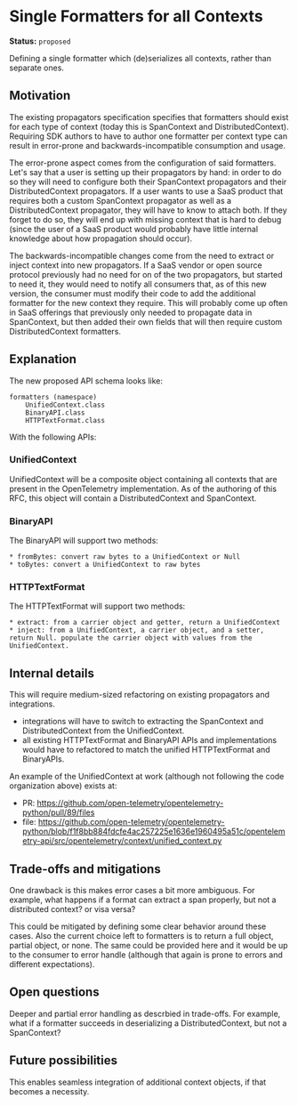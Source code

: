 # Single Formatters for all Contexts

**Status:** `proposed`

Defining a single formatter which (de)serializes all contexts, rather than separate ones.

## Motivation

The existing propagators specification specifies that formatters should exist for each type of context (today this is SpanContext and DistributedContext). Requiring SDK authors to have to author one formatter per context type can result in error-prone and backwards-incompatible consumption and usage.

The error-prone aspect comes from the configuration of said formatters. Let's say that a user is setting up their propagators by hand: in order to do so they will need to configure both their SpanContext propagators and their DistributedContext propagators. If a user wants to use a SaaS product that requires both a custom SpanContext propagator as well as a DistributedContext propagator, they will have to know to attach both. If they forget to do so, they will end up with missing context that is hard to debug (since the user of a SaaS product would probably have little internal knowledge about how propagation should occur).

The backwards-incompatible changes come from the need to extract or inject context into new propagators. If a SaaS vendor or open source protocol previously had no need for on of the two propagators, but started to need it, they would need to notify all consumers that, as of this new version, the consumer must modify their code to add the additional formatter for the new context they require. This will probably come up often in SaaS offerings that previously only needed to propagate data in SpanContext, but then added their own fields that will then require custom DistributedContext formatters.

## Explanation

The new proposed API schema looks like:

    formatters (namespace)
        UnifiedContext.class
        BinaryAPI.class
        HTTPTextFormat.class

With the following APIs:

### UnifiedContext

UnifiedContext will be a composite object containing all contexts that are present in the OpenTelemetry implementation. As of the authoring of this RFC, this object will contain a DistributedContext and SpanContext.

### BinaryAPI

The BinaryAPI will support two methods:

    * fromBytes: convert raw bytes to a UnifiedContext or Null
    * toBytes: convert a UnifiedContext to raw bytes

### HTTPTextFormat

The HTTPTextFormat will support two methods:

    * extract: from a carrier object and getter, return a UnifiedContext
    * inject: from a UnifiedContext, a carrier object, and a setter, return Null. populate the carrier object with values from the UnifiedContext.

## Internal details

This will require medium-sized refactoring on existing propagators and integrations.

* integrations will have to switch to extracting the SpanContext and DistributedContext from the UnifiedContext.
* all existing HTTPTextFormat and BinaryAPI APIs and implementations would have to refactored to match the unified HTTPTextFormat and BinaryAPIs.

An example of the UnifiedContext at work (although not following the code organization above) exists at: 
* PR: https://github.com/open-telemetry/opentelemetry-python/pull/89/files
* file: https://github.com/open-telemetry/opentelemetry-python/blob/f1f8bb884fdcfe4ac257225e1636e1960495a51c/opentelemetry-api/src/opentelemetry/context/unified_context.py


## Trade-offs and mitigations

One drawback is this makes error cases a bit more ambiguous. For example, what happens if a format can extract a span properly, but not a distributed context? or visa versa?

This could be mitigated by defining some clear behavior around these cases. Also the current choice left to formatters is to return a full object, partial object, or none. The same could be provided here and it would be up to the consumer to error handle (although that again is prone to errors and different expectations).

## Open questions

Deeper and partial error handling as descrbied in trade-offs. For example, what if a formatter succeeds in deserializing a DistributedContext, but not a SpanContext?

## Future possibilities

This enables seamless integration of additional context objects, if that becomes a necessity.